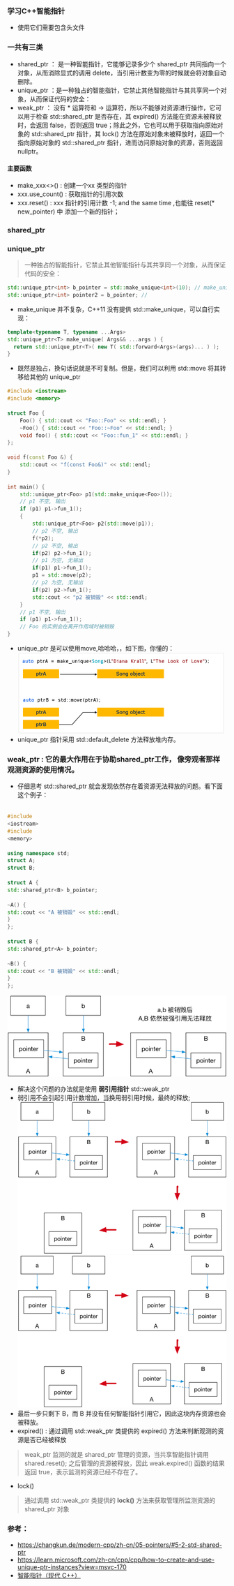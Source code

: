 ### 学习C++智能指针

* 使用它们需要包含头文件 <memory>

### 一共有三类

* shared_ptr ： 是一种智能指针，它能够记录多少个 shared_ptr 共同指向一个对象，从而消除显式的调用 delete，当引用计数变为零的时候就会将对象自动删除。
* unique_ptr ：是一种独占的智能指针，它禁止其他智能指针与其共享同一个对象，从而保证代码的安全：
* weak_ptr ： 没有 * 运算符和 -> 运算符，所以不能够对资源进行操作，它可以用于检查 std::shared_ptr 是否存在，其 expired() 方法能在资源未被释放时，会返回 false，否则返回
  true；除此之外，它也可以用于获取指向原始对象的 std::shared_ptr 指针，其 lock() 方法在原始对象未被释放时，返回一个指向原始对象的 std::shared_ptr
  指针，进而访问原始对象的资源，否则返回nullptr。

#### 主要函数

* make_xxx<>()       : 创建一个xx 类型的指针
* xxx.use_count()    : 获取指针的引用次数
* xxx.reset()        : xxx 指针的引用计数 -1; and the same time ,也能往 reset(* new_pointer) 中 添加一个新的指针；

### shared_ptr

### unique_ptr

> 一种独占的智能指针，它禁止其他智能指针与其共享同一个对象，从而保证代码的安全：

```c++
std::unique_ptr<int> b_pointer = std::make_unique<int>(10); // make_unique 从 C++14 引入
std::unique_ptr<int> pointer2 = b_pointer; // 
```

* make_unique 并不复杂，C++11 没有提供 std::make_unique，可以自行实现：

```c++
template<typename T, typename ...Args>
std::unique_ptr<T> make_unique( Args&& ...args ) {
  return std::unique_ptr<T>( new T( std::forward<Args>(args)... ) );
}
```

* 既然是独占，换句话说就是不可复制。但是，我们可以利用 std::move 将其转移给其他的 unique_ptr

```c++
#include <iostream>
#include <memory>

struct Foo {
    Foo() { std::cout << "Foo::Foo" << std::endl; }
    ~Foo() { std::cout << "Foo::~Foo" << std::endl; }
    void foo() { std::cout << "Foo::fun_1" << std::endl; }
};

void f(const Foo &) {
    std::cout << "f(const Foo&)" << std::endl;
}

int main() {
    std::unique_ptr<Foo> p1(std::make_unique<Foo>());
    // p1 不空, 输出
    if (p1) p1->fun_1();
    {
        std::unique_ptr<Foo> p2(std::move(p1));
        // p2 不空, 输出
        f(*p2);
        // p2 不空, 输出
        if(p2) p2->fun_1();
        // p1 为空, 无输出
        if(p1) p1->fun_1();
        p1 = std::move(p2);
        // p2 为空, 无输出
        if(p2) p2->fun_1();
        std::cout << "p2 被销毁" << std::endl;
    }
    // p1 不空, 输出
    if (p1) p1->fun_1();
    // Foo 的实例会在离开作用域时被销毁
}

```

* unique_ptr 是可以使用move,哈哈哈，，如下图，你懂的：
  ![move](doc/unique_ptr_move().png)
* unique_ptr 指针采用 std::default_delete<T> 方法释放堆内存。

### weak_ptr : 它的最大作用在于协助shared_ptr工作， 像旁观者那样观测资源的使用情况。

* 仔细思考 std::shared_ptr 就会发现依然存在着资源无法释放的问题。看下面这个例子：

```c++

#include
<iostream>
#include
<memory>

using namespace std;
struct A;
struct B;

struct A {
std::shared_ptr<B> b_pointer;

~A() {
std::cout << "A 被销毁" << std::endl;
}
};

struct B {
std::shared_ptr<A> b_pointer;

~B() {
std::cout << "B 被销毁" << std::endl;
}
};


```

![强引用关系图](doc/circle_reference.png)
* 解决这个问题的办法就是使用 **弱引用指针** std::weak_ptr
* 弱引用不会引起引用计数增加，当换用弱引用时候，最终的释放;
![weak_pter释放流程_step_1](doc/weak_ptr_reference_release_stenp_1.png)
![weak_pter释放流程_step_2](doc/weak_ptr_reference_release_stenp_2.png)
* 最后一步只剩下 B，而 B 并没有任何智能指针引用它，因此这块内存资源也会被释放。
* expired() : 通过调用 std::weak_ptr 类提供的 expired() 方法来判断观测的资源是否已经被释放
> weak_ptr 监测的就是 shared_ptr 管理的资源，当共享智能指针调用 shared.reset(); 之后管理的资源被释放，因此 weak.expired() 函数的结果返回 true，表示监测的资源已经不存在了。
* lock()
> 通过调用 std::weak_ptr 类提供的 **lock()** 方法来获取管理所监测资源的 shared_ptr 对象









### 参考：

* https://changkun.de/modern-cpp/zh-cn/05-pointers/#5-2-std-shared-ptr
* https://learn.microsoft.com/zh-cn/cpp/cpp/how-to-create-and-use-unique-ptr-instances?view=msvc-170
* [智能指针（现代 C++）](https://learn.microsoft.com/zh-cn/cpp/cpp/smart-pointers-modern-cpp?source=recommendations&view=msvc-170)
